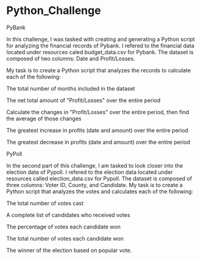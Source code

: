# Python_Challenge

PyBank

In this challenge, I was tasked with creating and generating a Python script for analyzing the financial records of Pybank. I refered to the financial data located under resources caled budget_data.csv for Pybank. The dataset is composed of two columns: Date and Profit/Losses.

My task is to create a Python script that analyzes the records to calculate each of the following:

The total number of months included in the dataset

The net total amount of "Profit/Losses" over the entire period

Calculate the changes in "Profit/Losses" over the entire period, then find the average of those changes

The greatest increase in profits (date and amount) over the entire period

The greatest decrease in profits (date and amount) over the entire period

PyPoll

In the second part of this challenge, I am tasked to look closer into the election data of Pypoll. I refered to the election data located under resources called election_data.csv for Pypoll. The dataset is composed of three columns: Voter ID, County, and Candidate. My task is to create a Python script that analyzes the votes and calculates each of the following:

The total number of votes cast

A complete list of candidates who received votes

The percentage of votes each candidate won

The total number of votes each candidate won

The winner of the election based on popular vote.
